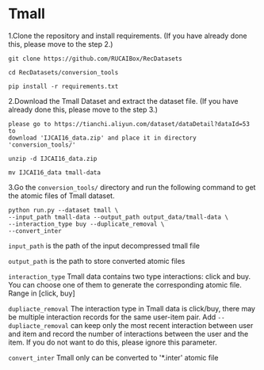 # Tmall

1.Clone the repository and install requirements. 
(If you have already done this, please move to the step 2.)

```
git clone https://github.com/RUCAIBox/RecDatasets

cd RecDatasets/conversion_tools

pip install -r requirements.txt
```

2.Download the Tmall Dataset and extract the dataset file.
(If you have already done this, please move to the step 3.)

```
please go to https://tianchi.aliyun.com/dataset/dataDetail?dataId=53 to
download 'IJCAI16_data.zip' and place it in directory 'conversion_tools/'

unzip -d IJCAI16_data.zip

mv IJCAI16_data tmall-data
```

3.Go the ``conversion_tools/`` directory 
and run the following command to get the atomic files of Tmall dataset.

```
python run.py --dataset tmall \
--input_path tmall-data --output_path output_data/tmall-data \
--interaction_type buy --duplicate_removal \
--convert_inter
```

`input_path` is the path of the input decompressed tmall file

`output_path` is the path to store converted atomic files

`interaction_type` Tmall data contains two type interactions: click and buy.
You can choose one of them to generate the corresponding atomic file. Range in [click, buy]
 
 `dupliacte_removal` The interaction type in Tmall data is click/buy, 
 there may be multiple interaction records for the same user-item pair. Add `--dupliacte_removal` can 
 keep only the most recent interaction between user and item and 
 record the number of interactions between the user and the item. 
 If you do not want to do this, please ignore this parameter.
 
 `convert_inter` Tmall only can be converted to '*.inter' atomic file
